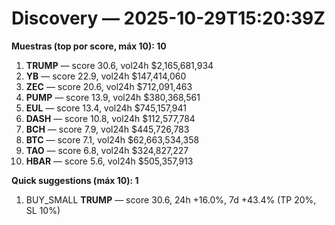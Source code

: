 # Discovery — 2025-10-29T15:20:39Z

**Muestras (top por score, máx 10): 10**

1. **TRUMP** — score 30.6, vol24h $2,165,681,934
2. **YB** — score 22.9, vol24h $147,414,060
3. **ZEC** — score 20.6, vol24h $712,091,463
4. **PUMP** — score 13.9, vol24h $380,368,561
5. **EUL** — score 13.4, vol24h $745,157,941
6. **DASH** — score 10.8, vol24h $112,577,784
7. **BCH** — score 7.9, vol24h $445,726,783
8. **BTC** — score 7.1, vol24h $62,663,534,358
9. **TAO** — score 6.8, vol24h $324,827,227
10. **HBAR** — score 5.6, vol24h $505,357,913

**Quick suggestions (máx 10): 1**

1. BUY_SMALL **TRUMP** — score 30.6, 24h +16.0%, 7d +43.4% (TP 20%, SL 10%)